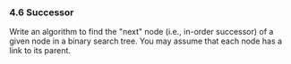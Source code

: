 ### 4.6 Successor
Write an algorithm to find the "next" node (i.e., in-order successor) of a given node in a binary search tree. You may assume that each node has a link to its parent.